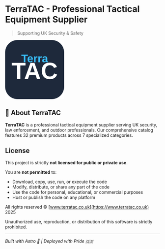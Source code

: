 # TerraTAC - Professional Tactical Equipment Supplier

> Supporting UK Security & Safety

![TerraTAC Logo](public/favicon.svg)

## 🎯 About TerraTAC

**TerraTAC** is a professional tactical equipment supplier serving UK security, law enforcement, and outdoor professionals. Our comprehensive catalog features 32 premium products across 7 specialized categories.

## License

This project is strictly **not licensed for public or private use**.

You are **not permitted** to:

- Download, copy, use, run, or execute the code
- Modify, distribute, or share any part of the code
- Use the code for personal, educational, or commercial purposes
- Host or publish the code on any platform

All rights reserved © [www.terratac.co.uk](https://www.terratac.co.uk) 2025

Unauthorized use, reproduction, or distribution of this software is strictly prohibited.


---

_Built with Astro 🚀 | Deployed with Pride 🇬🇧_
